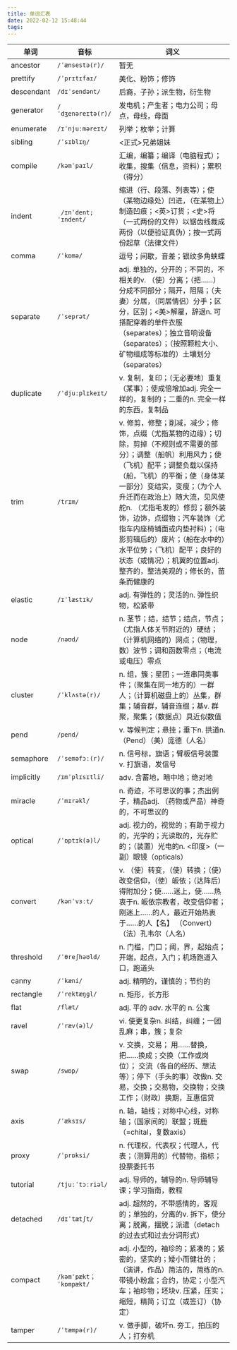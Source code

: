 ```yaml
---
title: 单词汇表
date: 2022-02-12 15:48:44
tags:
---
```

|单词|音标|词义|
|---|---|-----|
|ancestor|`/ˈænsestə(r)/`|暂无|
|prettify|`/ˈprɪtɪfaɪ/`|美化、粉饰；修饰|
|descendant|`/dɪˈsendənt/`|后裔，子孙；派生物，衍生物|
|generator|`/ˈdʒenəreɪtə(r)/ `|发电机；产生者；电力公司；母点，母线，母面|
|enumerate|`/ɪˈnjuːməreɪt/`|列举；枚举；计算|
|sibling|`/ˈsɪblɪŋ/ `|<正式>兄弟姐妹|
|compile|`/kəmˈpaɪl/ `|汇编，编纂；编译（电脑程式）；收集，搜集（信息，资料）；累积（得分）|
|indent|` /ɪnˈdent; ˈɪndent/`|缩进（行、段落、列表等）；使（某物边缘处）凹进，（在某物上）制造凹痕；<英>订货；<史>将（一式两份的文件）以锯齿线裁成两份（以便验证真伪）；按一式两份起草（法律文件）|
|comma|`/ˈkɒmə/ `| 逗号；间歇，音差；银纹多角蛱蝶|
|separate|`/ˈseprət/ `|adj. 单独的，分开的；不同的，不相关的v. （使）分离；（把……）分成不同部分；隔开，阻隔；（夫妻）分居，（同居情侣）分手；区分，区别；<美>解雇，辞退n. 可搭配穿着的单件衣服（separates）；独立音响设备（separates）；（按照颗粒大小、矿物组成等标准的）土壤划分（separates）|
|duplicate|`/ˈdjuːplɪkeɪt/`|v. 复制，复印；（无必要地）重复（某事）；使成倍增加adj. 完全一样的，复制的；二重的n. 完全一样的东西，复制品|
|trim|`/trɪm/`|v. 修剪，修整；削减，减少；修饰，点缀（尤指某物的边缘）；切除，剪掉（不规则或不需要的部分）；调整（船帆）利用风力；使（飞机）配平；调整负载以保持（船，飞机）的平衡；使（身体某一部分）变结实，变瘦；（为个人升迁而在政治上）随大流，见风使舵n. （尤指毛发的）修剪；额外装饰，边饰，点缀物；汽车装饰（尤指车内座椅铺面或内垫衬料）；（电影剪辑后的）废片；（船在水中的）水平位势；（飞机）配平；良好的状态（或情况）；机翼的位置adj. 整齐的，整洁美观的；修长的，苗条而健康的|
|elastic|`/ɪˈlæstɪk/ `|adj. 有弹性的；灵活的n. 弹性织物，松紧带|
|node|`/nəʊd/`|n. 茎节；结，结节；结点，节点；（尤指人体关节附近的）硬结；（计算机网络的）网点；（物理，数）波节；调和函数零点；（电流或电压）零点|
|cluster|`/ˈklʌstə(r)/`|n. 组，簇；星团；一连串同类事件；（聚集在同一地方的）一群人；（计算机磁盘上的）丛集，群集；辅音群，辅音连缀；基v. 群聚，聚集；（数据点）具近似数值|
|pend|`/pend/`|v. 等候判定；悬挂；垂下n. 拱道n. （Pend）（美）庞德（人名）|
|semaphore|`/ˈseməfɔː(r)/`|n. 信号标，旗语；臂板信号装置 v. 打旗语，发信号|
|implicitly|`/ɪmˈplɪsɪtli/`|adv. 含蓄地，暗中地；绝对地|
|miracle|`/ˈmɪrəkl/`|n. 奇迹，不可思议的事；杰出例子，精品adj. （药物或产品）神奇的，不可思议的|
|optical|`/ˈɒptɪk(ə)l/`|adj. 视力的，视觉的；有助于视力的，光学的；光读取的，光存贮的；（装置）光电的n. <印度>（一副）眼镜（opticals）|
|convert|`/kənˈvɜːt/`|v. （使）转变，（使）转换；（使）改变信仰，（使）皈依；（达阵后）得附加分；使……迷上，使……热衷于n. 皈依宗教者，改变信仰者；刚迷上……的人，最近开始热衷于……的人【名】 （Convert）（法）孔韦尔（人名）|
|threshold|`/ˈθreʃhəʊld/`|n. 门槛，门口；阈，界，起始点；开端，起点，入门；机场跑道入口，跑道头|
|canny|`/ˈkæni/`|adj. 精明的，谨慎的；节约的|
|rectangle|`/ˈrektæŋɡl/`|n. 矩形，长方形|
|flat|`/flæt/`|adj. 平的 adv. 水平的 n. 公寓|
|ravel|`/ˈræv(ə)l/`|vi. 使更复杂n. 纠结，纠缠；一团乱麻；串，簇；复杂|
|swap|`/swɒp/`|v. 交换，交易； 用……替换，把……换成；交换（工作或岗位）； 交流（各自的经历、想法等）；停下（手头的事）改做n. 交易，交换；交易物，交换物；交换工作；（财政）换期，互惠信贷|
|axis|`/ˈæksɪs/`|n. 轴，轴线；对称中心线，对称轴；（国家间的）联盟；斑鹿（=chital，复数axis）|
|proxy|`/ˈprɒksi/`|n. 代理权，代表权；代理人，代表；（测算用的）代替物，指标；投票委托书|
|tutorial|`/tjuːˈtɔːriəl/`|adj. 导师的，辅导的n. 导师辅导课；学习指南，教程|
|detached|`/dɪˈtætʃt/`|adj. 超然的，不带感情的，客观的；单独的，分离的v. 拆下，使分离；脱离，摆脱；派遣（detach 的过去式和过去分词形式）|
|compact|`/kəmˈpækt；ˈkɒmpækt/`|adj. 小型的，袖珍的；紧凑的；紧密的，坚实的；矮小而健壮的；（演讲，作品）简洁的，简练的n. 带镜小粉盒；合约，协定；小型汽车；袖珍物；坯块v. 压紧，压实；缩短，精简；订立（或签订）（协定）|
|tamper|`/ˈtæmpə(r)/`|v. 做手脚，破坏n. 夯工，拍压的人；打夯机|
